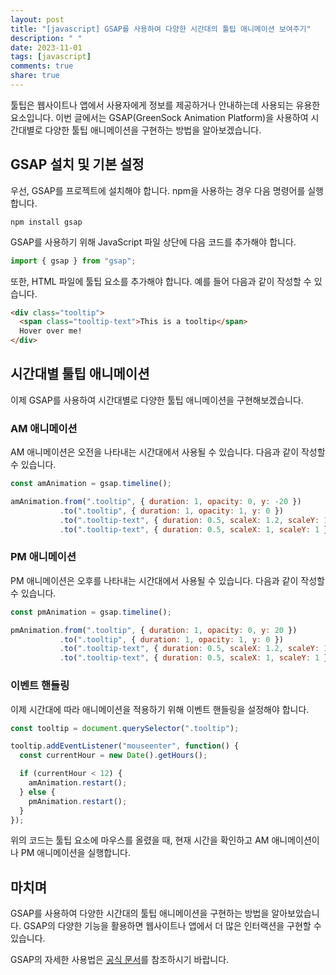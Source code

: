 ```yaml
---
layout: post
title: "[javascript] GSAP를 사용하여 다양한 시간대의 툴팁 애니메이션 보여주기"
description: " "
date: 2023-11-01
tags: [javascript]
comments: true
share: true
---
```


툴팁은 웹사이트나 앱에서 사용자에게 정보를 제공하거나 안내하는데 사용되는 유용한 요소입니다. 이번 글에서는 GSAP(GreenSock Animation Platform)을 사용하여 시간대별로 다양한 툴팁 애니메이션을 구현하는 방법을 알아보겠습니다.

## GSAP 설치 및 기본 설정

우선, GSAP를 프로젝트에 설치해야 합니다. npm을 사용하는 경우 다음 명령어를 실행합니다.

```
npm install gsap
```

GSAP를 사용하기 위해 JavaScript 파일 상단에 다음 코드를 추가해야 합니다.

```javascript
import { gsap } from "gsap";
```

또한, HTML 파일에 툴팁 요소를 추가해야 합니다. 예를 들어 다음과 같이 작성할 수 있습니다.

```html
<div class="tooltip">
  <span class="tooltip-text">This is a tooltip</span>
  Hover over me!
</div>
```

## 시간대별 툴팁 애니메이션

이제 GSAP를 사용하여 시간대별로 다양한 툴팁 애니메이션을 구현해보겠습니다.

### AM 애니메이션

AM 애니메이션은 오전을 나타내는 시간대에서 사용될 수 있습니다. 다음과 같이 작성할 수 있습니다.

```javascript
const amAnimation = gsap.timeline();

amAnimation.from(".tooltip", { duration: 1, opacity: 0, y: -20 })
           .to(".tooltip", { duration: 1, opacity: 1, y: 0 })
           .to(".tooltip-text", { duration: 0.5, scaleX: 1.2, scaleY: 1.2 })
           .to(".tooltip-text", { duration: 0.5, scaleX: 1, scaleY: 1 });
```

### PM 애니메이션

PM 애니메이션은 오후를 나타내는 시간대에서 사용될 수 있습니다. 다음과 같이 작성할 수 있습니다.

```javascript
const pmAnimation = gsap.timeline();

pmAnimation.from(".tooltip", { duration: 1, opacity: 0, y: 20 })
           .to(".tooltip", { duration: 1, opacity: 1, y: 0 })
           .to(".tooltip-text", { duration: 0.5, scaleX: 1.2, scaleY: 1.2 })
           .to(".tooltip-text", { duration: 0.5, scaleX: 1, scaleY: 1 });
```

### 이벤트 핸들링

이제 시간대에 따라 애니메이션을 적용하기 위해 이벤트 핸들링을 설정해야 합니다.

```javascript
const tooltip = document.querySelector(".tooltip");

tooltip.addEventListener("mouseenter", function() {
  const currentHour = new Date().getHours();

  if (currentHour < 12) {
    amAnimation.restart();
  } else {
    pmAnimation.restart();
  }
});
```

위의 코드는 툴팁 요소에 마우스를 올렸을 때, 현재 시간을 확인하고 AM 애니메이션이나 PM 애니메이션을 실행합니다.

## 마치며

GSAP를 사용하여 다양한 시간대의 툴팁 애니메이션을 구현하는 방법을 알아보았습니다. GSAP의 다양한 기능을 활용하면 웹사이트나 앱에서 더 많은 인터랙션을 구현할 수 있습니다.

GSAP의 자세한 사용법은 [공식 문서](https://greensock.com/gsap/)를 참조하시기 바랍니다.